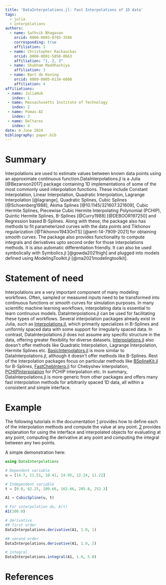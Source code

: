 ```yaml
---
title: 'DataInterpolations.jl: Fast Interpolations of 1D data'
tags:
  - julia
  - interpolations
authors:
  - name: Sathvik Bhagavan
    orcid: 0000-0003-0785-3586
    corresponding: true
    affiliation: 1
  - name: Christopher Rackauckas
    orcid: 0000-0001-5850-0663
    affiliation: "1, 2, 3"
  - name: Shubham Maddhashiya
    affiliation: 3
  - name: Bart de Koning
    orcid: 0009-0005-6134-6608
    affiliation: 4
affiliations:
 - name: JuliaHub
   index: 1
 - name: Massachusetts Institute of Technology
   index: 2
 - name: Pumas-AI
   index: 3
 - name: Deltares
   index: 4
date: 6 June 2024
bibliography: paper.bib
---
```


# Summary

Interpolations are used to estimate values between known data points using an approximate continuous function.DataInterpolations.jl is a Julia [@Bezanson2017] package containing 1D implementations of some of the most commonly used interpolation functions. These include Constant Interpolation, Linear Interpolation, Quadratic Interpolation, Lagrange Interpolation [@lagrange], Quadratic Splines, Cubic Splines [@Schoenberg1988], Akima Splines [@10.1145/321607.321609], Cubic Hermite Splines, Piecewise Cubic Hermite Interpolating Polynomial (PCHIP), Quintic Hermite Splines, B-Splines [@Curry1988] [@DEBOOR197250] and Regression based B-Splines. Along with these, the package also has methods to fit parameterized curves with the data points and Tikhonov regularization [@Tikhonov1943OnTS] [@amt-14-7909-2021] for obtaining smooth curves. The package also provides functionality to compute integrals and derivatives upto second order for those interpolations methods. It is also automatic differentiation friendly. It can also be used symbolically with Symbolics.jl [@gowda2021high] and plugged into models defined using ModelingToolkit.jl [@ma2021modelingtoolkit].

# Statement of need

Interpolations are a very important component of many modeling workflows. Often, sampled or measured inputs need to be transformed into continuous functions or smooth curves for simulation purposes. In many scientific machine learning workflows, interpolating data is essential to learn continuous models. DataInterpolations.jl can be used for facilitating these types of workflows. Several interpolation packages already exist in Julia, such as [Interpolations.jl](https://juliamath.github.io/Interpolations.jl/stable/), which primarily specializes in B-Splines and uniformly spaced data with some support for irregularly spaced data. In contrast, DataInterpolations.jl does not assume any specific structure in the data, offering greater flexibility for diverse datasets. [Interpolations.jl](https://juliamath.github.io/Interpolations.jl/stable/) also doesn't offer methods like Quadratic Interpolation, Lagrange Interpolation, Hermite Splines etc. [BasicInterpolators.jl](https://github.com/markmbaum/BasicInterpolators.jl) is more similar to DataInterpolations.jl, although it doesn't offer methods like B-Splines. Rest of the interpolation packages focus on particular methods like [BSplineKit.jl](https://github.com/jipolanco/BSplineKit.jl) for B-Splines, [FastChebInterp.jl](https://github.com/JuliaMath/FastChebInterp.jl) for Chebyshev interpolation, [PCHIPInterpolation](https://github.com/gerlero/PCHIPInterpolation.jl) for PCHIP interpolation etc. In summary, DataInterpolations.jl is more generic from other packages and offers many fast interpolation methods for arbitrarily spaced 1D data, all within a consistent and simple interface.

# Example

The following tutorials in the documentation [1](https://docs.sciml.ai/DataInterpolations/stable/methods/) provides how to define each of the interpolation methods and compute the value at any point. [2](https://docs.sciml.ai/DataInterpolations/stable/interface/) provides explanation for using the interface and interpolated objects for evaluating at any point, computing the derivative at any point and computing the integral between any two points.

A simple demonstration here:

```julia
using DataInterpolations

# Dependent variable
u = [14.7, 11.51, 10.41, 14.95, 12.24, 11.22]

# Independent variable
t = [0.0, 62.25, 109.66, 162.66, 205.8, 252.3]

A1 = CubicSpline(u, t)

# For interpolation do, A(t)
A1(100.0)

# derivative
## first order
DataInterpolations.derivative(A1, 1.0, 1)

## second order
DataInterpolations.derivative(A1, 1.0, 2)

# integral
DataInterpolations.integral(A1, 1.0, 5.0)
```

# References
